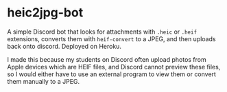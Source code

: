 # heic2jpg-bot
A simple Discord bot that looks for attachments with `.heic` or `.heif` extensions,
converts them with `heif-convert` to a JPEG, and then uploads back onto discord. Deployed on Heroku.

I made this because my students on Discord often upload photos from Apple devices which are HEIF files, and
Discord cannot preview these files, so I would either have to use an external program to view them
or convert them manually to a JPEG.
